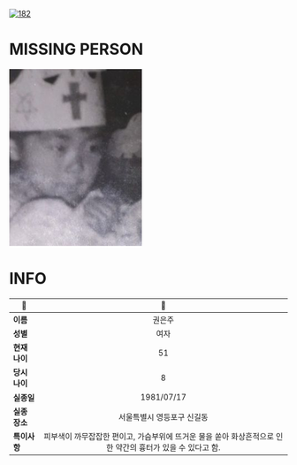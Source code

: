 [![182](https://img.shields.io/badge/%EC%8B%A4%EC%A2%85%EC%8B%A0%EA%B3%A0%EB%8A%94%20%EA%B5%AD%EB%B2%88%EC%97%86%EC%9D%B4-182-blue)](http://safe182.go.kr/index.do)

# MISSING PERSON

<img src="./missing_person.jpg">

# INFO

|🔑|💎|
|--|:--:|
|**이름**|권은주|
|**성별**|여자|
|**현재 나이**|51|
|**당시 나이**|8|
|**실종일**|1981/07/17|
|**실종 장소**|서울특별시 영등포구 신길동 |
|**특이사항**|피부색이 까무잡잡한 편이고, 가슴부위에 뜨거운 물을 쏟아 화상흔적으로 인한 약간의 흉터가 있을 수 있다고 함.|
